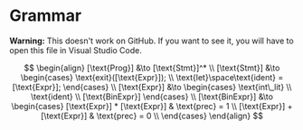 # Grammar

**Warning:** This doesn't work on GitHub. If you want to see it, you will have to open this file in Visual Studio Code.

$$
\begin{align}
[\text{Prog}] &\to [\text{Stmt}]^* \\
[\text{Stmt}] &\to
\begin{cases}
\text{exit}([\text{Expr}]); \\
\text{let}\space\text{ident} = [\text{Expr}];
\end{cases} \\
[\text{Expr}] &\to
\begin{cases}
\text{int\_lit} \\
\text{ident} \\
[\text{BinExpr}]
\end{cases} \\
[\text{BinExpr}] &\to
\begin{cases}
[\text{Expr}] * [\text{Expr}] & \text{prec} = 1 \\
[\text{Expr}] + [\text{Expr}] & \text{prec} = 0 \\
\end{cases}
\end{align}
$$
